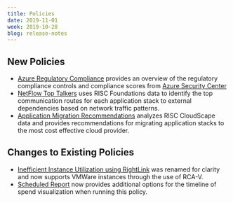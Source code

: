 ```yaml
---
title: Policies
date: 2019-11-01
week: 2019-10-28
blog: release-notes
---
```


## New Policies

* [Azure Regulatory Compliance](https://github.com/rightscale/policy_templates/blob/master/compliance/azure/compliance_score/README.md) provides an overview of the regulatory compliance controls and compliance scores from [Azure Security Center](https://docs.microsoft.com/en-us/azure/security-center/security-center-intro)
* [NetFlow Top Talkers](https://github.com/rightscale/policy_templates/blob/master/operational/azure/network_flow/README.md) uses RISC Foundations data to identify the top communication routes for each application stack to external dependencies based on network traffic patterns.
* [Application Migration Recommendations](https://github.com/rightscale/policy_templates/blob/master/operational/compute_instance_migration/README.md) analyzes RISC CloudScape data and provides recommendations for migrating application stacks to the most cost effective cloud provider.

## Changes to Existing Policies

* [Inefficient Instance Utilization using RightLink](https://github.com/rightscale/policy_templates/blob/master/cost/rightlink_rightsize/README.md) was renamed for clarity and now supports VMWare instances through the use of RCA-V.
* [Scheduled Report](https://github.com/rightscale/policy_templates/blob/master/cost/scheduled_reports/README.md) now provides additional options for the timeline of spend visualization when running this policy.
